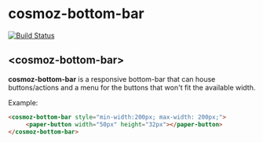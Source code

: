 cosmoz-bottom-bar
==================

[![Build Status](https://travis-ci.org/Neovici/cosmoz-bottom-bar.svg?branch=master)](https://travis-ci.org/Neovici/cosmoz-bottom-bar)

## &lt;cosmoz-bottom-bar&gt;

**cosmoz-bottom-bar** is a responsive bottom-bar that can house buttons/actions and a menu for the buttons that won't fit the available width.

Example:

<!---
```
<custom-element-demo>
  <template>
    <script src="../webcomponentsjs/webcomponents-lite.js"></script>
    <link rel="import" href="cosmoz-button-bar.html">
    <div id="container">
      <cosmoz-bottom-bar style="min-width:200px; max-width: 200px;">
      		<paper-button width="50px" height="32px"></paper-button>
      </cosmoz-bottom-bar>
    </div>
  </template>
</custom-element-demo>
```
-->
```html
<cosmoz-bottom-bar style="min-width:200px; max-width: 200px;">
     <paper-button width="50px" height="32px"></paper-button>
</cosmoz-bottom-bar>
```
